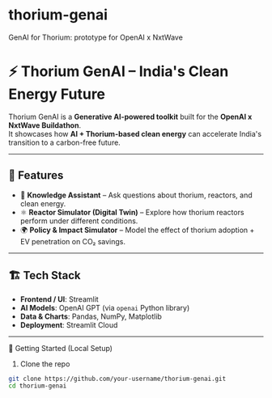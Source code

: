 # thorium-genai
GenAI for Thorium: prototype for OpenAI x NxtWave

# ⚡ Thorium GenAI – India's Clean Energy Future

Thorium GenAI is a **Generative AI-powered toolkit** built for the **OpenAI x NxtWave Buildathon**.  
It showcases how **AI + Thorium-based clean energy** can accelerate India's transition to a carbon-free future.

---

## 🌟 Features

- 🔬 **Knowledge Assistant** – Ask questions about thorium, reactors, and clean energy.  
- ⚛️ **Reactor Simulator (Digital Twin)** – Explore how thorium reactors perform under different conditions.  
- 🌍 **Policy & Impact Simulator** – Model the effect of thorium adoption + EV penetration on CO₂ savings.  

---

## 🏗️ Tech Stack

- **Frontend / UI**: Streamlit  
- **AI Models**: OpenAI GPT (via `openai` Python library)  
- **Data & Charts**: Pandas, NumPy, Matplotlib  
- **Deployment**: Streamlit Cloud  

---

 🚀 Getting Started (Local Setup)

1. Clone the repo
```bash
git clone https://github.com/your-username/thorium-genai.git
cd thorium-genai

